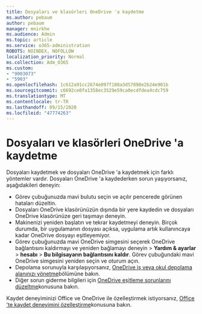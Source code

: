 ```yaml
---
title: Dosyaları ve klasörleri OneDrive 'a kaydetme
ms.author: pebaum
author: pebaum
manager: mnirkhe
ms.audience: Admin
ms.topic: article
ms.service: o365-administration
ROBOTS: NOINDEX, NOFOLLOW
localization_priority: Normal
ms.collection: Adm_O365
ms.custom:
- "9003073"
- "5903"
ms.openlocfilehash: 1c612a91cc2674e097f108a3d57898e2b24e901b
ms.sourcegitcommit: c6692ce0fa1358ec3529e59ca0ecdfdea4cdc759
ms.translationtype: MT
ms.contentlocale: tr-TR
ms.lasthandoff: 09/15/2020
ms.locfileid: "47774263"
---
```

# <a name="saving-files-and-folders-to-onedrive"></a>Dosyaları ve klasörleri OneDrive 'a kaydetme

Dosyaları kaydetmek ve dosyaları OneDrive 'a kaydetmek için farklı yöntemler vardır. Dosyaları OneDrive 'a kaydederken sorun yaşıyorsanız, aşağıdakileri deneyin:

- Görev çubuğunuzda mavi bulutu seçin ve açılır pencerede görünen hataları düzeltin.
- Dosyaları OneDrive klasörünüzün dışında bir yere kaydedin ve dosyaları OneDrive klasörünüze geri taşımayı deneyin.
- Makinenizi yeniden başlatın ve tekrar kaydetmeyi deneyin. Birçok durumda, bir uygulamanın dosyası açıksa, uygulama artık kullanıncaya kadar OneDrive dosyayı eşitleyemiyor.    
- Görev çubuğunuzda mavi OneDrive simgesini seçerek OneDrive bağlantısını kaldırmayı ve yeniden bağlamayı deneyin > **Yardım & ayarlar**  >  **hesabı**  >  **Bu bilgisayarın bağlantısını kaldır**. Görev çubuğundaki mavi OneDrive simgesini yeniden seçin ve oturum açın.
- Depolama sorunuyla karşılaşıyorsanız, [OneDrive iş veya okul depolama alanınızı yönetme](https://support.microsoft.com/office/manage-your-onedrive-for-work-or-school-storage-31519161-059c-4764-b6f8-f5cd29f7fe68)bölümüne bakın.
- Diğer sorun giderme bilgileri için [OneDrive eşitleme sorunlarını düzeltme](https://docs.microsoft.com/alchemyinsights/fix-onedrive-sync-issues)konusuna bakın.  

Kaydet deneyiminizi Office ve OneDrive ile özelleştirmek istiyorsanız, [Office 'te kaydet deneyimini özelleştirme](https://support.microsoft.com/office/customize-the-save-experience-in-office-786200a7-f5f2-4d26-a3ae-b78c60dd5d3b)konusuna bakın.
